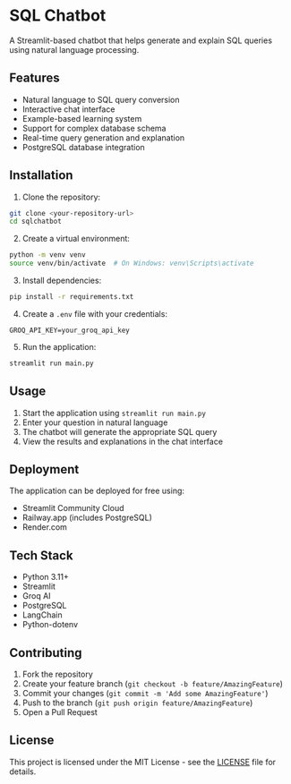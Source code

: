 # SQL Chatbot

A Streamlit-based chatbot that helps generate and explain SQL queries using natural language processing.

## Features

- Natural language to SQL query conversion
- Interactive chat interface
- Example-based learning system
- Support for complex database schema
- Real-time query generation and explanation
- PostgreSQL database integration

## Installation

1. Clone the repository:
```bash
git clone <your-repository-url>
cd sqlchatbot
```

2. Create a virtual environment:
```bash
python -m venv venv
source venv/bin/activate  # On Windows: venv\Scripts\activate
```

3. Install dependencies:
```bash
pip install -r requirements.txt
```

4. Create a `.env` file with your credentials:
```env
GROQ_API_KEY=your_groq_api_key
```

5. Run the application:
```bash
streamlit run main.py
```

## Usage

1. Start the application using `streamlit run main.py`
2. Enter your question in natural language
3. The chatbot will generate the appropriate SQL query
4. View the results and explanations in the chat interface

## Deployment

The application can be deployed for free using:
- Streamlit Community Cloud
- Railway.app (includes PostgreSQL)
- Render.com

## Tech Stack

- Python 3.11+
- Streamlit
- Groq AI
- PostgreSQL
- LangChain
- Python-dotenv

## Contributing

1. Fork the repository
2. Create your feature branch (`git checkout -b feature/AmazingFeature`)
3. Commit your changes (`git commit -m 'Add some AmazingFeature'`)
4. Push to the branch (`git push origin feature/AmazingFeature`)
5. Open a Pull Request

## License

This project is licensed under the MIT License - see the [LICENSE](LICENSE) file for details.
